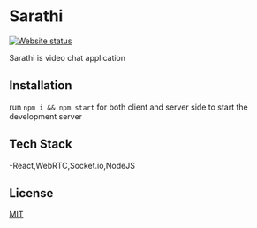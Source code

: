 # Sarathi

[![Website status](https://img.shields.io/website-up-down-green-red/https/tedxmitsg.netlify.com.svg?label=Website%20status&style=for-the-badge)](https://quirky-brattain-b195ca.netlify.app/)


Sarathi is video chat application
## Installation

 run ```npm i && npm start``` for both client and server side to start the development server
## Tech Stack
-React,WebRTC,Socket.io,NodeJS

## License
[MIT](https://choosealicense.com/licenses/mit/)
